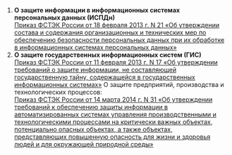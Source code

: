 1. **О защите информации в информационных системах персональных данных (ИСПДн)**<br>[Приказ ФСТЭК России от 18 февраля 2013 г. N 21 «Об утверждении состава и содержания организационных и технических мер по обеспечению безопасности персональных данных при их обработке в информационных системах персональных данных»](https://fstec.ru/dokumenty/vse-dokumenty/prikazy/prikaz-fstek-rossii-ot-18-fevralya-2013-g-n-21)
1. **О защите государственных информационных систем (ГИС)**<br>[Приказ ФСТЭК России от 11 февраля 2013 г. N 17 «Об утверждении требований о защите информации, не составляющей государственную тайну, содержащейся в государственных информационных системах»](https://fstec.ru/dokumenty/vse-dokumenty/prikazy/prikaz-fstek-rossii-ot-11-fevralya-2013-g-n-17)
О защите предприятий, производства и технологических процессов:<br>[Приказ ФСТЭК России от 14 марта 2014 г. N 31 «Об утверждении требований к обеспечению защиты информации в автоматизированных системах управления производственными и технологическими процессами на критически важных объектах, потенциально опасных объектах, а также объектах, представляющих повышенную опасность для жизни и здоровья людей и для окружающей природной среды»](https://fstec.ru/dokumenty/vse-dokumenty/prikazy/prikaz-fstek-rossii-ot-14-marta-2014-g-n-31)
